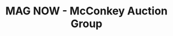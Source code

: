 ---
title: "MAG NOW - McConkey Auction Group"
url: /cottage-grove/mag-now-mcconkey-auction-group/
shop: Auktionshaus
---